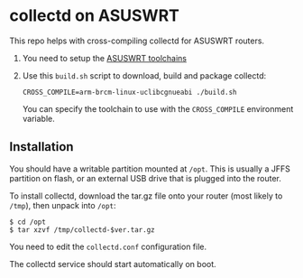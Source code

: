 collectd on ASUSWRT
=====================

This repo helps with cross-compiling collectd for ASUSWRT routers.


1. You need to setup the [ASUSWRT toolchains](https://github.com/RMerl/am-toolchains)

2. Use this `build.sh` script to download, build and package collectd:

   ```
   CROSS_COMPILE=arm-brcm-linux-uclibcgnueabi ./build.sh
   ```

   You can specify the toolchain to use with the `CROSS_COMPILE` environment variable.


Installation
--------------

You should have a writable partition mounted at `/opt`.
This is usually a JFFS partition on flash, or an external USB drive that is
plugged into the router.

To install collectd, download the tar.gz file onto your router (most likely to
`/tmp`), then unpack into `/opt`:

```
$ cd /opt
$ tar xzvf /tmp/collectd-$ver.tar.gz
```

You need to edit the `collectd.conf` configuration file.

The collectd service should start automatically on boot.

